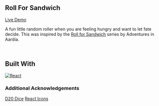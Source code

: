 
## Roll For Sandwich

<a href="https://anna-kb.github.io/roll-for-sandwich/">Live Demo</a>

A fun little random roller when you are feeling hungry and want to let fate decide. This was inspired by the <a href="https://www.tiktok.com/@adventuresinaardia">Roll for Sandwich</a> series by Adventures in Aardia. 

<br>

## Built With

[![React][React.js]][React-url]



### Additional Acknowledgements

<a href="https://pixabay.com/illustrations/d20-dice-dungeons-dragons-2699387/">D20 Dice</a>
[React Icons](https://react-icons.github.io/react-icons/search)

[React.js]: https://img.shields.io/badge/React-20232A?style=for-the-badge&logo=react&logoColor=61DAFB
[React-url]: https://reactjs.org/
